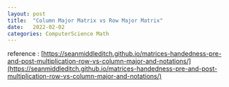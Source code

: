 ```yaml
---
layout: post
title:  "Column Major Matrix vs Row Major Matrix"
date:   2022-02-02
categories: ComputerScience Math
---
```


reference : [https://seanmiddleditch.github.io/matrices-handedness-pre-and-post-multiplication-row-vs-column-major-and-notations/](https://seanmiddleditch.github.io/matrices-handedness-pre-and-post-multiplication-row-vs-column-major-and-notations/)          